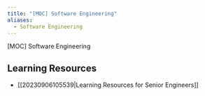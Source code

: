 ```yaml
---
title: "[MOC] Software Engineering"
aliases:
  - Software Engineering
---
```


[MOC] Software Engineering

## Learning Resources

- [[20230906105539|Learning Resources for Senior Engineers]]
